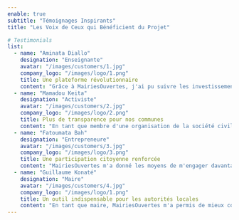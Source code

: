 ```yaml
---
enable: true
subtitle: "Témoignages Inspirants"
title: "Les Voix de Ceux qui Bénéficient du Projet"

# Testimonials
list:
  - name: "Aminata Diallo"
    designation: "Enseignante"
    avatar: "/images/customers/1.jpg"
    company_logo: "/images/logo/1.png"
    title: Une plateforme révolutionnaire
    content: "Grâce à MairiesOuvertes, j'ai pu suivre les investissements dans ma commune et participer activement aux réunions publiques. Cela m'a permis de mieux comprendre où vont nos ressources et d'apporter mes idées pour des projets futurs."
  - name: "Mamadou Keita"
    designation: "Activiste"
    avatar: "/images/customers/2.jpg"
    company_logo: "/images/logo/2.png"
    title: Plus de transparence pour nos communes
    content: "En tant que membre d'une organisation de la société civile, j'apprécie énormément la transparence que MairiesOuvertes apporte. Cela facilite notre travail de suivi et de plaidoyer pour une meilleure gestion des ressources locales."
  - name: "Fatoumata Bah"
    designation: "Entrepreneure"
    avatar: "/images/customers/3.jpg"
    company_logo: "/images/logo/3.png"
    title: Une participation citoyenne renforcée
    content: "MairiesOuvertes m'a donné les moyens de m'engager davantage dans la vie de ma communauté. Les informations disponibles m'ont aidé à comprendre les projets en cours et à faire entendre ma voix lors des consultations publiques."
  - name: "Guillaume Konaté"
    designation: "Maire"
    avatar: "/images/customers/4.jpg"
    company_logo: "/images/logo/1.png"
    title: Un outil indispensable pour les autorités locales
    content: "En tant que maire, MairiesOuvertes m'a permis de mieux communiquer avec les citoyens et de rendre compte de notre gestion. La plateforme a amélioré la transparence et renforcé la confiance des habitants envers notre administration."
---
```

